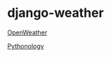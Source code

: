 # django-weather

[OpenWeather](https://home.openweathermap.org/)

[Pythonology](https://www.youtube.com/watch?v=HCAWDqlfXUc)